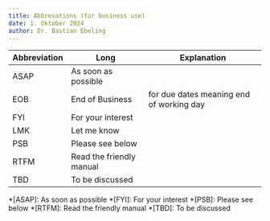 ```yaml
---
title: Abbrevations (for business use)
date: 1. Oktober 2024
author: Dr. Bastian Ebeling
---
```


| Abbreviation | Long                     | Explanation                              |
| ------------ | ------------------------ | ---------------------------------------- |
| ASAP         | As soon as possible      |                                          |
| EOB          | End of Business          | for due dates meaning end of working day |
| FYI          | For your interest        |                                          |
| LMK          | Let me know              |                                          |
| PSB          | Please see below         |                                          |
| RTFM         | Read the friendly manual |                                          |
| TBD          | To be discussed          |                                          |

<!-- prettier-ignore-start -->
*[ASAP]: As soon as possible
*[FYI]: For your interest
*[PSB]: Please see below
*[RTFM]: Read the friendly manual
*[TBD]: To be discussed
<!-- prettier-ignore-end -->
